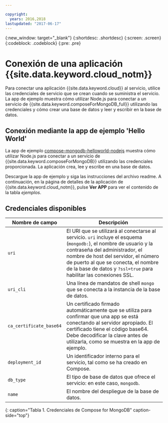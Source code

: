 ```yaml
---

copyright:
  years: 2016,2018
lastupdated: "2017-06-17"
---
```


{:new_window: target="_blank"}
{:shortdesc: .shortdesc}
{:screen: .screen}
{:codeblock: .codeblock}
{:pre: .pre}

# Conexión de una aplicación {{site.data.keyword.cloud_notm}}

Para conectar una aplicación {{site.data.keyword.cloud}} al servicio, utilice las credenciales de servicio que se crean cuando se suministra el servicio. La app de ejemplo muestra cómo utilizar Node.js para conectar a un servicio de {{site.data.keyword.composeForMongoDB_full}} utilizando las credenciales y cómo crear una base de datos y leer y escribir en la base de datos.

## Conexión mediante la app de ejemplo 'Hello World'

La app de ejemplo [compose-mongodb-helloworld-nodejs](https://github.com/IBM-Cloud/compose-mongodb-helloworld-nodejs) muestra cómo utilizar Node.js para conectar a un servicio de {{site.data.keyword.composeForMongoDB}} utilizando las credenciales proporcionada. La aplicación crea, lee y escribe en una base de datos.

Descargue la app de ejemplo y siga las instrucciones del archivo readme. A continuación, en la página de detalles de la aplicación de {{site.data.keyword.cloud_notm}}, pulse **Ver APP** para ver el contenido de la tabla *ejemplos*.

## Credenciales disponibles

Nombre de campo|Descripción
----------|-----------
`uri`|El URI que se utilizará al conectarse al servicio. `uri` incluye el esquema (`mongodb:`), el nombre de usuario y la contraseña del administrador, el nombre de host del servidor, el número de puerto al que se conecta, el nombre de la base de datos y `?ssl=true` para habilitar las conexiones SSL.
`uri_cli`|Una línea de mandatos de shell `mongo` que se conecta a la instancia de la base de datos.
`ca_certificate_base64`|Un certificado firmado automáticamente que se utiliza para confirmar que una app se está conectando al servidor apropiado. El certificado tiene el código base64. Debe decodificar la clave antes de utilizarla, como se muestra en la app de ejemplo.
`deployment_id`|Un identificador interno para el servicio, tal como se ha creado en Compose.
`db_type`|El tipo de base de datos que ofrece el servicio: en este caso, `mongodb`.
`name`|El nombre del despliegue de la base de datos.
{: caption="Tabla 1. Credenciales de Compose for MongoDB" caption-side="top"}
